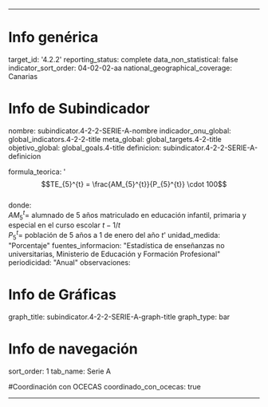 ---

# Info genérica
target_id: '4.2.2'
reporting_status: complete
data_non_statistical: false
indicator_sort_order: 04-02-02-aa
national_geographical_coverage: Canarias

# Info de Subindicador
nombre: subindicator.4-2-2-SERIE-A-nombre
indicador_onu_global: global_indicators.4-2-2-title
meta_global: global_targets.4-2-title
objetivo_global: global_goals.4-title
definicion: subindicator.4-2-2-SERIE-A-definicion

formula_teorica: '$$TE_{5}^{t} = \frac{AM_{5}^{t}}{P_{5}^{t}} \cdot 100$$ <br>
donde: <br>
$AM_{5}^{t} =$ alumnado de 5 años matriculado en educación infantil, primaria y especial en el curso escolar $t-1/t$ <br>
$P_{5}^{t} =$ población de 5 años a 1 de enero del año $t$'
unidad_medida: "Porcentaje"
fuentes_informacion: "Estadística de enseñanzas no universitarias, Ministerio de Educación y Formación Profesional"
periodicidad: "Anual"
observaciones:

# Info de Gráficas
graph_title: subindicator.4-2-2-SERIE-A-graph-title
graph_type: bar

# Info de navegación
sort_order: 1
tab_name: Serie A

#Coordinación con OCECAS
coordinado_con_ocecas: true

---